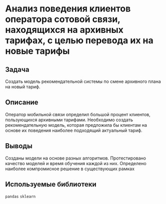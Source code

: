 # Анализ поведения клиентов оператора сотовой связи, находящихся на архивных тарифах, с целью перевода их на новые тарифы

## Задача

Создать модель рекомендательной системы по смене 
архивного плана на новый тариф.

## Описание

Оператор мобильной связи определил большой процент клиентов,
пользующихся архивными тарифами. Необходимо создать рекомендательную 
модель, которая предложила бы клиентам на основе их поведения наиболее 
подходящий актуальный тариф.

## Выводы

Созданы модели на основе разных алгоритмов. Протестировано качество моделей 
и время обучения каждой из них. Определено наиболее компромисное решение 
в существующих рамках

## Используемые библиотеки
`pandas`
`sklearn`